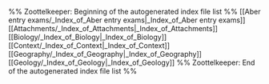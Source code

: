 %% Zoottelkeeper: Beginning of the autogenerated index file list  %%
 [[Aber entry exams/_Index_of_Aber entry exams|_Index_of_Aber entry exams]]
 [[Attachments/_Index_of_Attachments|_Index_of_Attachments]]
 [[Biology/_Index_of_Biology|_Index_of_Biology]]
 [[Context/_Index_of_Context|_Index_of_Context]]
 [[Geography/_Index_of_Geography|_Index_of_Geography]]
 [[Geology/_Index_of_Geology|_Index_of_Geology]]
%% Zoottelkeeper: End of the autogenerated index file list  %%
